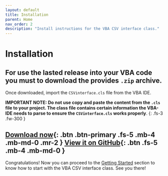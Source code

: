 ```yaml
---
layout: default
title: Installation
parent: Home
nav_order: 2
description: "Install instructions for the VBA CSV interface class."
---
```


# Installation

For use the lasted release into your VBA code you must to download the provides `.zip` archive.
---

 Once downloaded, import the `CSVinterface.cls` file from the VBA IDE. 
 
__IMPORTANT NOTE: Do not use copy and paste the content from the `.cls`  file  to your project. The class file contains certain information the VBA-IDE needs to parse to ensure the `CSVinterface.cls` works properly__.
{: .fs-3 .fw-300 }

[Download now](https://github.com/ws-garcia/VBA-CSV-interface/releases/tag/v1.0.1){: .btn .btn-primary .fs-5 .mb-4 .mb-md-0 .mr-2 } [View it on GitHub](https://github.com/ws-garcia/VBA-CSV-interface){: .btn .fs-5 .mb-4 .mb-md-0 }
---

Congratulations! Now you can proceed to the [Getting Started](https://ws-garcia.github.io/VBA-CSV-interface/home/getting_started.html) section to know how to start with the VBA CSV interface class. See you there!
